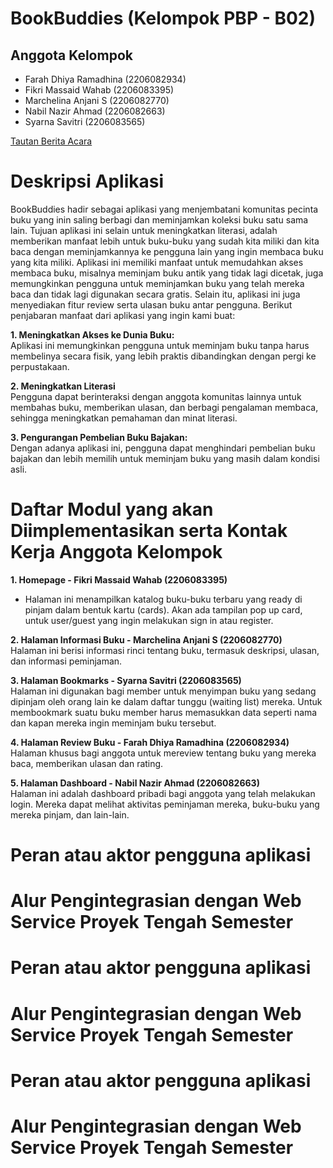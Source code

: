 # BookBuddies (Kelompok PBP - B02)

## Anggota Kelompok
- Farah Dhiya Ramadhina (2206082934)
- Fikri Massaid Wahab (2206083395)
- Marchelina Anjani S (2206082770)
- Nabil Nazir Ahmad (2206082663)
- Syarna Savitri (2206083565)

[Tautan Berita Acara](https://docs.google.com/spreadsheets/d/13ZaBtzo56iSxqGXi13WsE4dDRgZ_6BKtExHsz-Es0MM/edit?usp=sharing)

# Deskripsi Aplikasi
BookBuddies hadir sebagai aplikasi yang menjembatani komunitas pecinta buku yang inin saling berbagi dan meminjamkan koleksi buku satu sama lain. Tujuan aplikasi ini selain untuk meningkatkan literasi, adalah memberikan manfaat lebih untuk buku-buku yang sudah kita miliki dan kita baca dengan meminjamkannya ke pengguna lain yang ingin membaca buku yang kita miliki. Aplikasi ini memiliki manfaat untuk memudahkan akses membaca buku, misalnya meminjam buku antik yang tidak lagi dicetak, juga memungkinkan pengguna untuk meminjamkan buku yang telah mereka baca dan tidak lagi digunakan secara gratis. Selain itu, aplikasi ini juga menyediakan fitur review serta ulasan buku antar pengguna.
Berikut penjabaran manfaat dari aplikasi yang ingin kami buat:

**1. Meningkatkan Akses ke Dunia Buku:**<br>
Aplikasi ini memungkinkan pengguna untuk meminjam buku tanpa harus membelinya secara fisik, yang lebih praktis dibandingkan dengan pergi ke perpustakaan.

**2. Meningkatkan Literasi**<br>
Pengguna dapat berinteraksi dengan anggota komunitas lainnya untuk membahas buku, memberikan ulasan, dan berbagi pengalaman membaca, sehingga meningkatkan pemahaman dan minat literasi.

**3. Pengurangan Pembelian Buku Bajakan:**<br>
Dengan adanya aplikasi ini, pengguna dapat menghindari pembelian buku bajakan dan lebih memilih untuk meminjam buku yang masih dalam kondisi asli.

# Daftar Modul yang akan Diimplementasikan serta Kontak Kerja Anggota Kelompok
**1. Homepage - Fikri Massaid Wahab (2206083395)**<br>
- Halaman ini menampilkan katalog buku-buku terbaru yang ready di pinjam dalam bentuk kartu (cards). Akan ada tampilan pop up card, untuk user/guest yang ingin melakukan sign in atau register.

**2. Halaman Informasi Buku - Marchelina Anjani S (2206082770)**<br>
Halaman ini berisi informasi rinci tentang buku, termasuk deskripsi, ulasan, dan informasi peminjaman.

**3. Halaman Bookmarks - Syarna Savitri (2206083565)**<br>
Halaman ini digunakan bagi member untuk menyimpan buku yang sedang dipinjam oleh orang lain ke dalam daftar tunggu (waiting list) mereka. Untuk membookmark suatu buku member harus memasukkan data seperti nama dan kapan mereka ingin meminjam buku tersebut. 

**4. Halaman Review Buku - Farah Dhiya Ramadhina (2206082934)**<br>
Halaman khusus bagi anggota untuk mereview tentang buku yang mereka baca, memberikan ulasan dan rating.

**5. Halaman Dashboard - Nabil Nazir Ahmad (2206082663)**<br>
Halaman ini adalah dashboard pribadi bagi anggota yang telah melakukan login. Mereka dapat melihat aktivitas peminjaman mereka, buku-buku yang mereka pinjam, dan lain-lain.

# Peran atau aktor pengguna aplikasi


# Alur Pengintegrasian dengan Web Service Proyek Tengah Semester



# Peran atau aktor pengguna aplikasi


# Alur Pengintegrasian dengan Web Service Proyek Tengah Semester



# Peran atau aktor pengguna aplikasi


# Alur Pengintegrasian dengan Web Service Proyek Tengah Semester
